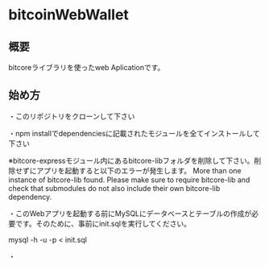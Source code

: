 bitcoinWebWallet
====

## 概要

bitcoreライブラリを使ったweb Aplicationです。

## 始め方

・このリポジトリをクローンして下さい

・npm installでdependenciesに記載されたモジュールを全てインストールして下さい

※bitcore-expressモジュール内にあるbitcore-libフォルダを削除して下さい。削除せずにアプリを起動すると以下のエラーが発生します。
More than one instance of bitcore-lib found. Please make sure to require bitcore-lib and check that submodules do not also include their own bitcore-lib dependency.

・このWebアプリを起動する前にMySQLにデータベースとテーブルの作成が必要です。そのために、事前にinit.sqlを実行してください。

mysql -h <host> -u <user> -p < init.sql

・